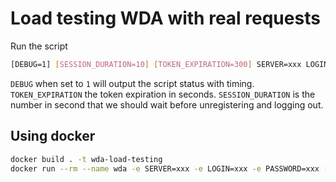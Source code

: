 # Load testing WDA with real requests

Run the script

```sh
[DEBUG=1] [SESSION_DURATION=10] [TOKEN_EXPIRATION=300] SERVER=xxx LOGIN=xxx PASSWORD=xxx node index.js
```

`DEBUG` when set to `1` will output the script status with timing.
`TOKEN_EXPIRATION` the token expiration in seconds.
`SESSION_DURATION` is the number in second that we should wait before unregistering and logging out.

## Using docker

```sh
docker build . -t wda-load-testing
docker run --rm --name wda -e SERVER=xxx -e LOGIN=xxx -e PASSWORD=xxx [-e DEBUG=1] [-e SESSION_DURATION=10]  [-e TOKEN_EXPIRATION=300] -t wda-load-testing
```

